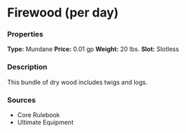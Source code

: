﻿---
Title: "Firewood (per day)"
Type: "Mundane"
Price: "0.01 gp"
Weight: "20 lbs."
Slot: "Slotless"
Description: |
  "This bundle of dry wood includes twigs and logs."
Sources: "['Core Rulebook', 'Ultimate Equipment']"
---

# Firewood (per day)

### Properties

**Type:** Mundane **Price:** 0.01 gp **Weight:** 20 lbs. **Slot:** Slotless

### Description

This bundle of dry wood includes twigs and logs.

### Sources

* Core Rulebook
* Ultimate Equipment